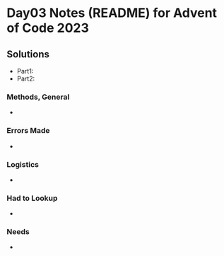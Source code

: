 # Day03 Notes (README) for Advent of Code 2023

## Solutions
- Part1:
- Part2:

### Methods, General
-

### Errors Made
-

### Logistics
-

### Had to Lookup
-

### Needs
-
